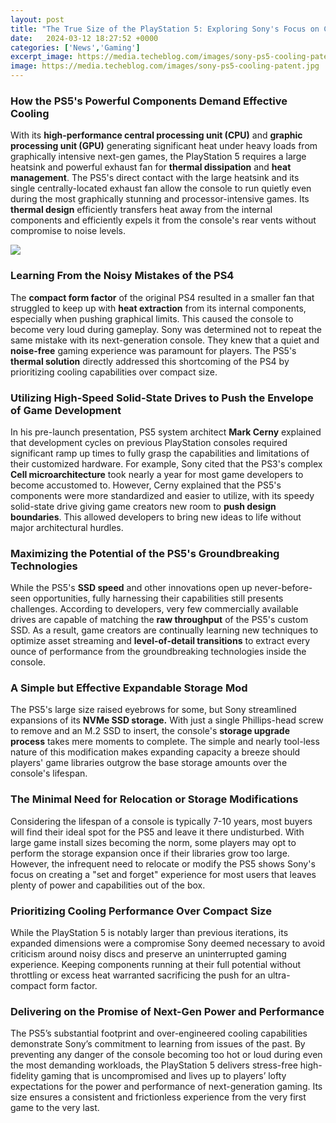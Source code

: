 ```yaml
---
layout: post
title: "The True Size of the PlayStation 5: Exploring Sony's Focus on Cooling Over Compactness"
date:   2024-03-12 18:27:52 +0000
categories: ['News','Gaming']
excerpt_image: https://media.techeblog.com/images/sony-ps5-cooling-patent.jpg
image: https://media.techeblog.com/images/sony-ps5-cooling-patent.jpg
---
```


###  How the PS5's Powerful Components Demand Effective Cooling
With its **high-performance central processing unit (CPU)** and **graphic processing unit (GPU)** generating significant heat under heavy loads from graphically intensive next-gen games, the PlayStation 5 requires a large heatsink and powerful exhaust fan for **thermal dissipation** and **heat management**. The PS5's direct contact with the large heatsink and its single centrally-located exhaust fan allow the console to run quietly even during the most graphically stunning and processor-intensive games. Its **thermal design** efficiently transfers heat away from the internal components and efficiently expels it from the console's rear vents without compromise to noise levels.

![](https://media.techeblog.com/images/sony-ps5-cooling-patent.jpg)
### Learning From the Noisy Mistakes of the PS4  
The **compact form factor** of the original PS4 resulted in a smaller fan that struggled to keep up with **heat extraction** from its internal components, especially when pushing graphical limits. This caused the console to become very loud during gameplay. Sony was determined not to repeat the same mistake with its next-generation console. They knew that a quiet and **noise-free** gaming experience was paramount for players. The PS5's **thermal solution** directly addressed this shortcoming of the PS4 by prioritizing cooling capabilities over compact size.
### Utilizing High-Speed Solid-State Drives to Push the Envelope of Game Development  
In his pre-launch presentation, PS5 system architect **Mark Cerny** explained that development cycles on previous PlayStation consoles required significant ramp up times to fully grasp the capabilities and limitations of their customized hardware. For example, Sony cited that the PS3's complex **Cell microarchitecture** took nearly a year for most game developers to become accustomed to. However, Cerny explained that the PS5's components were more standardized and easier to utilize, with its speedy solid-state drive giving game creators new room to **push design boundaries**. This allowed developers to bring new ideas to life without major architectural hurdles.
### Maximizing the Potential of the PS5's Groundbreaking Technologies
While the PS5's **SSD speed** and other innovations open up never-before-seen opportunities, fully harnessing their capabilities still presents challenges. According to developers, very few commercially available drives are capable of matching the **raw throughput** of the PS5's custom SSD. As a result, game creators are continually learning new techniques to optimize asset streaming and **level-of-detail transitions** to extract every ounce of performance from the groundbreaking technologies inside the console.
### A Simple but Effective Expandable Storage Mod  
The PS5's large size raised eyebrows for some, but Sony streamlined expansions of its **NVMe SSD storage.** With just a single Phillips-head screw to remove and an M.2 SSD to insert, the console's **storage upgrade process** takes mere moments to complete. The simple and nearly tool-less nature of this modification makes expanding capacity a breeze should players' game libraries outgrow the base storage amounts over the console's lifespan.
### The Minimal Need for Relocation or Storage Modifications
Considering the lifespan of a console is typically 7-10 years, most buyers will find their ideal spot for the PS5 and leave it there undisturbed. With large game install sizes becoming the norm, some players may opt to perform the storage expansion once if their libraries grow too large. However, the infrequent need to relocate or modify the PS5 shows Sony's focus on creating a "set and forget" experience for most users that leaves plenty of power and capabilities out of the box.
### Prioritizing Cooling Performance Over Compact Size  
While the PlayStation 5 is notably larger than previous iterations, its expanded dimensions were a compromise Sony deemed necessary to avoid criticism around noisy discs and preserve an uninterrupted gaming experience. Keeping components running at their full potential without throttling or excess heat warranted sacrificing the push for an ultra-compact form factor.
### Delivering on the Promise of Next-Gen Power and Performance    
The PS5’s substantial footprint and over-engineered cooling capabilities demonstrate Sony’s commitment to learning from issues of the past. By preventing any danger of the console becoming too hot or loud during even the most demanding workloads, the PlayStation 5 delivers stress-free high-fidelity gaming that is uncompromised and lives up to players’ lofty expectations for the power and performance of next-generation gaming. Its size ensures a consistent and frictionless experience from the very first game to the very last.